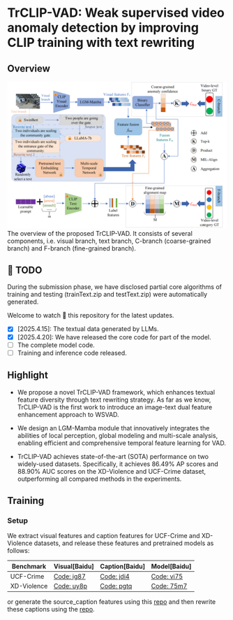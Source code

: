 # TrCLIP-VAD: Weak supervised video anomaly detection by improving CLIP training with text rewriting
## Overview
![alt text](https://github.com/ssjlyh/TrCLIP-VAD/blob/main/data/framework.png)
The overview of the proposed TrCLIP-VAD. It consists of several components, i.e. visual branch, text branch, C-branch (coarse-grained branch) and F-branch (fine-grained branch).
## :calendar: TODO

During the submission phase, we have disclosed partial core algorithms of training and testing (trainText.zip and testText.zip) were automatically generated.

Welcome to watch :eyes: this repository for the latest updates.

- [x] [2025.4.15]: The textual data generated by LLMs.
- [x] [2025.4.20]: We have released the core code for part of the model.
- [ ] The complete model code.
- [ ] Training and inference code released.
## Highlight

- We propose a novel TrCLIP-VAD framework, which enhances textual feature diversity through text rewriting strategy. As far as we know, TrCLIP-VAD is the first work to introduce an image-text dual feature enhancement approach to WSVAD.

- We design an LGM-Mamba module that innovatively integrates the abilities of local perception, global modeling and multi-scale analysis, enabling efficient and comprehensive temporal feature learning for VAD.

- TrCLIP-VAD achieves state-of-the-art (SOTA) performance on two widely-used datasets. Specifically, it achieves 86.49\% AP scores and 88.90\% AUC scores on the XD-Violence and UCF-Crime dataset, outperforming all compared methods in the experiments.

## Training
### Setup
We extract visual features and caption features for UCF-Crime and XD-Violence datasets, and release these features and pretrained models as follows:

| Benchmark | Visual[Baidu]                                                      | Caption[Baidu]                                                     | Model[Baidu]                                                        
|-----------|--------------------------------------------------------------------|--------------------------------------------------------------------|---------------------------------------------------------------------
| UCF-Crime   | [Code: ig87](https://pan.baidu.com/s/1ePlSWCi63H-hwBwhJyLrcw?pwd=ig87) | [Code: jdi4](https://pan.baidu.com/s/12lgYfTGDhwIYJ2ykQRqsJA?pwd=jdi4) | [Code: vi75](https://pan.baidu.com/s/1uoWN0YooEZ7WckW7Si_asQ?pwd=vi75) 
| XD-Violence | [Code: uy8p](https://pan.baidu.com/s/1za6ST_SDBkQ7ELJGupRpqg?pwd=uy8p) | [Code: pgtq](https://pan.baidu.com/s/1uTnQK322ikX_6ooZEKTN3Q?pwd=pgtq) | [Code: 75m7](https://pan.baidu.com/s/1FdLgvJVJ0RCXpN18Yx6K6g?pwd=75m7)

or generate the source_caption features using this [repo](https://github.com/coranholmes/SwinBERT) and then rewrite these captions using the [repo](https://github.com/LijieFan/LaCLIP).
